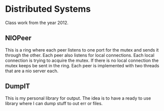 # Distributed Systems
Class work from the year 2012.

## NIOPeer
This is a ring where each peer listens to one port for the mutex and sends it through the other.
Each peer also listens for local connections. Each local connection is trying to acquire the mutex.
If there is no local connection the mutex keeps be sent in the ring.
Each peer is implemented with two threads that are a nio server each.

## DumpIT
This is my personal library for output. The idea is to have a ready to use library where I can dump
stuff to out err or files.